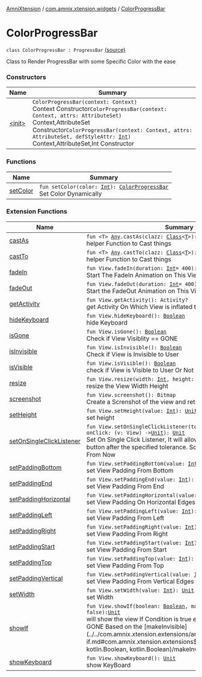 [AmniXtension](../../index.md) / [com.amnix.xtension.widgets](../index.md) / [ColorProgressBar](./index.md)

# ColorProgressBar

`class ColorProgressBar : ProgressBar` [(source)](https://github.com/AmniX/AmniXTension/tree/master/AmniXtension/src/main/java/com/amnix/xtension/widgets/ColorProgressBar.kt#L28)

Class to Render ProgressBar with some Specific Color with the ease

### Constructors

| Name | Summary |
|---|---|
| [&lt;init&gt;](-init-.md) | `ColorProgressBar(context: Context)`<br>Context Constructor`ColorProgressBar(context: Context, attrs: AttributeSet)`<br>Context,AttributeSet Constructor`ColorProgressBar(context: Context, attrs: AttributeSet, defStyleAttr: `[`Int`](https://kotlinlang.org/api/latest/jvm/stdlib/kotlin/-int/index.html)`)`<br>Context,AttributeSet,Int Constructor |

### Functions

| Name | Summary |
|---|---|
| [setColor](set-color.md) | `fun setColor(color: `[`Int`](https://kotlinlang.org/api/latest/jvm/stdlib/kotlin/-int/index.html)`): `[`ColorProgressBar`](./index.md)<br>Set Color Dynamically |

### Extension Functions

| Name | Summary |
|---|---|
| [castAs](../../com.amnix.xtension.extensions/kotlin.-any/cast-as.md) | `fun <T> `[`Any`](https://kotlinlang.org/api/latest/jvm/stdlib/kotlin/-any/index.html)`.castAs(clazz: `[`Class`](http://docs.oracle.com/javase/6/docs/api/java/lang/Class.html)`<`[`T`](../../com.amnix.xtension.extensions/kotlin.-any/cast-as.md#T)`>): `[`T`](../../com.amnix.xtension.extensions/kotlin.-any/cast-as.md#T)`?`<br>helper Function to Cast things |
| [castTo](../../com.amnix.xtension.extensions/kotlin.-any/cast-to.md) | `fun <T> `[`Any`](https://kotlinlang.org/api/latest/jvm/stdlib/kotlin/-any/index.html)`.castTo(clazz: `[`Class`](http://docs.oracle.com/javase/6/docs/api/java/lang/Class.html)`<`[`T`](../../com.amnix.xtension.extensions/kotlin.-any/cast-to.md#T)`>): `[`T`](../../com.amnix.xtension.extensions/kotlin.-any/cast-to.md#T)`?`<br>helper Function to Cast things |
| [fadeIn](../../com.amnix.xtension.extensions/android.view.-view/fade-in.md) | `fun View.fadeIn(duration: `[`Int`](https://kotlinlang.org/api/latest/jvm/stdlib/kotlin/-int/index.html)` = 400): `[`Unit`](https://kotlinlang.org/api/latest/jvm/stdlib/kotlin/-unit/index.html)<br>Start The FadeIn Animation on This View |
| [fadeOut](../../com.amnix.xtension.extensions/android.view.-view/fade-out.md) | `fun View.fadeOut(duration: `[`Int`](https://kotlinlang.org/api/latest/jvm/stdlib/kotlin/-int/index.html)` = 400): `[`Unit`](https://kotlinlang.org/api/latest/jvm/stdlib/kotlin/-unit/index.html)<br>Start the FadeOut Animation on This View |
| [getActivity](../../com.amnix.xtension.extensions/android.view.-view/get-activity.md) | `fun View.getActivity(): Activity?`<br>get Activity On Which View is inflated to |
| [hideKeyboard](../../com.amnix.xtension.extensions/android.view.-view/hide-keyboard.md) | `fun View.hideKeyboard(): `[`Boolean`](https://kotlinlang.org/api/latest/jvm/stdlib/kotlin/-boolean/index.html)<br>hide Keyboard |
| [isGone](../../com.amnix.xtension.extensions/android.view.-view/is-gone.md) | `fun View.isGone(): `[`Boolean`](https://kotlinlang.org/api/latest/jvm/stdlib/kotlin/-boolean/index.html)<br>Check if View Visiblity == GONE |
| [isInvisible](../../com.amnix.xtension.extensions/android.view.-view/is-invisible.md) | `fun View.isInvisible(): `[`Boolean`](https://kotlinlang.org/api/latest/jvm/stdlib/kotlin/-boolean/index.html)<br>Check if View is Invisible to User |
| [isVisible](../../com.amnix.xtension.extensions/android.view.-view/is-visible.md) | `fun View.isVisible(): `[`Boolean`](https://kotlinlang.org/api/latest/jvm/stdlib/kotlin/-boolean/index.html)<br>check if View is Visible to User Or Not |
| [resize](../../com.amnix.xtension.extensions/android.view.-view/resize.md) | `fun View.resize(width: `[`Int`](https://kotlinlang.org/api/latest/jvm/stdlib/kotlin/-int/index.html)`, height: `[`Int`](https://kotlinlang.org/api/latest/jvm/stdlib/kotlin/-int/index.html)`): `[`Unit`](https://kotlinlang.org/api/latest/jvm/stdlib/kotlin/-unit/index.html)<br>resize the View Width Height |
| [screenshot](../../com.amnix.xtension.extensions/android.view.-view/screenshot.md) | `fun View.screenshot(): Bitmap`<br>Create a Screnshot of the view and returns it as a Bitmap |
| [setHeight](../../com.amnix.xtension.extensions/android.view.-view/set-height.md) | `fun View.setHeight(value: `[`Int`](https://kotlinlang.org/api/latest/jvm/stdlib/kotlin/-int/index.html)`): `[`Unit`](https://kotlinlang.org/api/latest/jvm/stdlib/kotlin/-unit/index.html)<br>set height |
| [setOnSingleClickListener](../../com.amnix.xtension.extensions/android.view.-view/set-on-single-click-listener.md) | `fun View.setOnSingleClickListener(tolerance: `[`Long`](https://kotlinlang.org/api/latest/jvm/stdlib/kotlin/-long/index.html)` = 500, onClick: (v: View) -> `[`Unit`](https://kotlinlang.org/api/latest/jvm/stdlib/kotlin/-unit/index.html)`): `[`Unit`](https://kotlinlang.org/api/latest/jvm/stdlib/kotlin/-unit/index.html)<br>Set On Single Click Listener, It will allow user to click on the button after the specified tolerance. So no multiClick Or FastClick From Now |
| [setPaddingBottom](../../com.amnix.xtension.extensions/android.view.-view/set-padding-bottom.md) | `fun View.setPaddingBottom(value: `[`Int`](https://kotlinlang.org/api/latest/jvm/stdlib/kotlin/-int/index.html)`): `[`Unit`](https://kotlinlang.org/api/latest/jvm/stdlib/kotlin/-unit/index.html)<br>set View Padding From Bottom |
| [setPaddingEnd](../../com.amnix.xtension.extensions/android.view.-view/set-padding-end.md) | `fun View.setPaddingEnd(value: `[`Int`](https://kotlinlang.org/api/latest/jvm/stdlib/kotlin/-int/index.html)`): `[`Unit`](https://kotlinlang.org/api/latest/jvm/stdlib/kotlin/-unit/index.html)<br>set View Padding From End |
| [setPaddingHorizontal](../../com.amnix.xtension.extensions/android.view.-view/set-padding-horizontal.md) | `fun View.setPaddingHorizontal(value: `[`Int`](https://kotlinlang.org/api/latest/jvm/stdlib/kotlin/-int/index.html)`): `[`Unit`](https://kotlinlang.org/api/latest/jvm/stdlib/kotlin/-unit/index.html)<br>set View Padding On Horizontal Edges |
| [setPaddingLeft](../../com.amnix.xtension.extensions/android.view.-view/set-padding-left.md) | `fun View.setPaddingLeft(value: `[`Int`](https://kotlinlang.org/api/latest/jvm/stdlib/kotlin/-int/index.html)`): `[`Unit`](https://kotlinlang.org/api/latest/jvm/stdlib/kotlin/-unit/index.html)<br>set View Padding From Left |
| [setPaddingRight](../../com.amnix.xtension.extensions/android.view.-view/set-padding-right.md) | `fun View.setPaddingRight(value: `[`Int`](https://kotlinlang.org/api/latest/jvm/stdlib/kotlin/-int/index.html)`): `[`Unit`](https://kotlinlang.org/api/latest/jvm/stdlib/kotlin/-unit/index.html)<br>set View Padding From Right |
| [setPaddingStart](../../com.amnix.xtension.extensions/android.view.-view/set-padding-start.md) | `fun View.setPaddingStart(value: `[`Int`](https://kotlinlang.org/api/latest/jvm/stdlib/kotlin/-int/index.html)`): `[`Unit`](https://kotlinlang.org/api/latest/jvm/stdlib/kotlin/-unit/index.html)<br>set View Padding From Start |
| [setPaddingTop](../../com.amnix.xtension.extensions/android.view.-view/set-padding-top.md) | `fun View.setPaddingTop(value: `[`Int`](https://kotlinlang.org/api/latest/jvm/stdlib/kotlin/-int/index.html)`): `[`Unit`](https://kotlinlang.org/api/latest/jvm/stdlib/kotlin/-unit/index.html)<br>set View Padding From Top |
| [setPaddingVertical](../../com.amnix.xtension.extensions/android.view.-view/set-padding-vertical.md) | `fun View.setPaddingVertical(value: `[`Int`](https://kotlinlang.org/api/latest/jvm/stdlib/kotlin/-int/index.html)`): `[`Unit`](https://kotlinlang.org/api/latest/jvm/stdlib/kotlin/-unit/index.html)<br>set View Padding From Vertical Edges |
| [setWidth](../../com.amnix.xtension.extensions/android.view.-view/set-width.md) | `fun View.setWidth(value: `[`Int`](https://kotlinlang.org/api/latest/jvm/stdlib/kotlin/-int/index.html)`): `[`Unit`](https://kotlinlang.org/api/latest/jvm/stdlib/kotlin/-unit/index.html)<br>set Width |
| [showIf](../../com.amnix.xtension.extensions/android.view.-view/show-if.md) | `fun View.showIf(boolean: `[`Boolean`](https://kotlinlang.org/api/latest/jvm/stdlib/kotlin/-boolean/index.html)`, makeInvisible: `[`Boolean`](https://kotlinlang.org/api/latest/jvm/stdlib/kotlin/-boolean/index.html)` = false): `[`Unit`](https://kotlinlang.org/api/latest/jvm/stdlib/kotlin/-unit/index.html)<br>will show the view If Condition is true else make if INVISIBLE or GONE Based on the [makeInvisible](../../com.amnix.xtension.extensions/android.view.-view/show-if.md#com.amnix.xtension.extensions$showIf(android.view.View, kotlin.Boolean, kotlin.Boolean)/makeInvisible) flag |
| [showKeyboard](../../com.amnix.xtension.extensions/android.view.-view/show-keyboard.md) | `fun View.showKeyboard(): `[`Unit`](https://kotlinlang.org/api/latest/jvm/stdlib/kotlin/-unit/index.html)<br>show KeyBoard |
